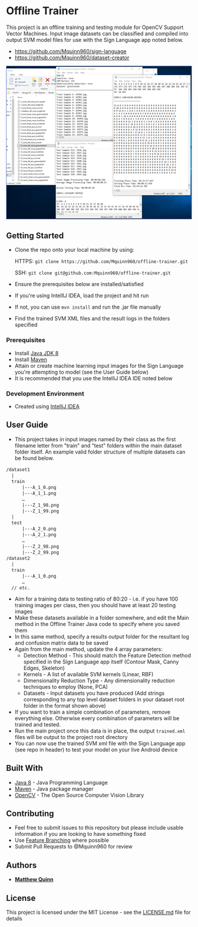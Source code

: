 # Offline Trainer
This project is an offline training and testing module for OpenCV Support Vector Machines. Input image datasets can be classified and compiled into output SVM model files for use with the Sign Language app noted below.

* https://github.com/Mquinn960/sign-language
* https://github.com/Mquinn960/dataset-creator

![Alt text](/Preview.png?raw=true "Preview")

## Getting Started

* Clone the repo onto your local machine by using:

    HTTPS: ```git clone https://github.com/Mquinn960/offline-trainer.git```
    
    SSH: ```git clone git@github.com:Mquinn960/offline-trainer.git```
   
* Ensure the prerequisites below are installed/satisfied
* If you're using IntellIJ IDEA, load the project and hit run
* If not, you can use ```mvn install``` and run the .jar file manually
* Find the trained SVM XML files and the result logs in the folders specified

### Prerequisites

* Install [Java JDK 8](https://www.oracle.com/technetwork/java/javase/downloads/jdk8-downloads-2133151.html)
* Install [Maven](https://maven.apache.org/)
* Attain or create machine learning input images for the Sign Language you're attempting to model (see the User Guide below)
* It is recommended that you use the IntelliJ IDEA IDE noted below

### Development Environment

* Created using [IntelliJ IDEA](https://www.jetbrains.com/idea/)

## User Guide

* This project takes in input images named by their class as the first filename letter from "train" and "test" folders within the main dataset folder itself. An example valid folder structure of multiple datasets can be found below.
```
/dataset1
  |
  train
      |---A_1_0.png
      |---A_1_1.png
      …
      |---Z_1_98.png
      |---Z_1_99.png
  |
  test
      |---A_2_0.png
      |---A_2_1.png
      …
      |---Z_2_98.png
      |---Z_2_99.png
/dataset2
  |
  train
      |---A_1_0.png
      …
  // etc.
```
* Aim for a training data to testing ratio of 80:20 - i.e. if you have 100 training images per class, then you should have at least 20 testing images
* Make these datasets available in a folder somewhere, and edit the Main method in the Offline Trainer Java code to specify where you saved them
* In this same method, specify a results output folder for the resultant log and confusion matrix data to be saved
* Again from the main method, update the 4 array parameters:
  * Detection Method - This should match the Feature Detection method specified in the Sign Language app itself (Contour Mask, Canny Edges, Skeleton)
  * Kernels - A list of available SVM kernels (Linear, RBF)
  * Dimensionality Reduction Type - Any dimensionality reduction techniques to employ (None, PCA)
  * Datasets - Input datasets you have produced (Add strings corresponding to any top level dataset folders in your dataset root folder in the format shown above)
* If you want to train a simple combination of parameters, remove everything else. Otherwise every combination of parameters will be trained and tested.
* Run the main project once this data is in place, the output ```trained.xml``` files will be output to the project root directory
* You can now use the trained SVM xml file with the Sign Language app (see repo in header) to test your model on your live Android device

## Built With

* [Java 8](https://www.oracle.com/technetwork/java/javase/overview/java8-2100321.html) - Java Programming Language
* [Maven](https://maven.apache.org/) - Java package manager
* [OpenCV](https://opencv.org/) - The Open Source Computer Vision Library 

## Contributing

* Feel free to submit issues to this repository but please include usable information if you are looking to have something fixed
* Use [Feature Branching](https://www.atlassian.com/git/tutorials/comparing-workflows/feature-branch-workflow) where possible
* Submit Pull Requests to @Mquinn960 for review

## Authors

* **[Matthew Quinn](http://mquinn.co.uk)**

## License

This project is licensed under the MIT License - see the [LICENSE.md](LICENSE.md) file for details
